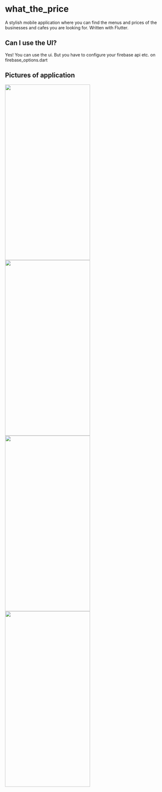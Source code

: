 # what_the_price

A stylish mobile application where you can find the menus and prices of the businesses and cafes you are looking for. Written with Flutter.

## Can I use the UI?

Yes! You can use the ui. But you have to configure your firebase api etc. on firebase_options.dart

## Pictures of application

<img src="https://github.com/user-attachments/assets/05f6aab5-b8e5-4cf3-9e5f-9253458cd948" width="280" height="576"> <img src="https://github.com/user-attachments/assets/ed74d111-219b-47fc-9b86-9aa86d48168c" width="280" height="576">
<img src="https://github.com/user-attachments/assets/4cb33661-f5cc-4005-b243-0d264de7dfe4" width="280" height="576"> <img src="https://github.com/user-attachments/assets/662a7852-7c22-4cb6-9c90-55f599d69e99" width="280" height="576">
